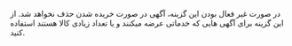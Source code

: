 در صورت غیر فعال بودن این گزینه، آگهی در صورت خریده شدن حذف نخواهد شد. از این گزینه برای آگهی هایی که خدماتی عرضه میکنند و یا تعداد زیادی کالا هستند استفاده کنید.
